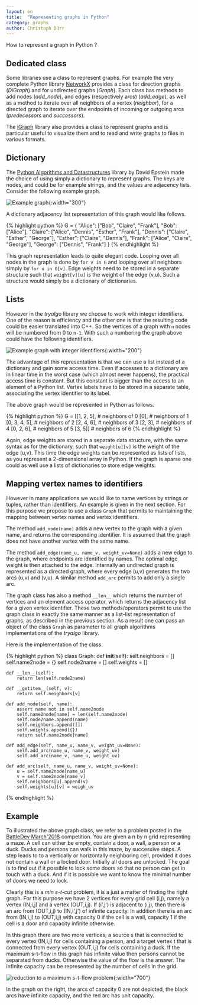 ```yaml
---
layout: en
title:  "Representing graphs in Python"
category: graphs
author: Christoph Dürr
---
```


How to represent a graph in Python ?

## Dedicated class

Some libraries use a class to represent graphs. For example the very complete Python library [NetworkX](https://networkx.github.io/documentation/networkx-1.10/overview.html) provides a class for direction graphs (*DiGraph*) and for undirected graphs (*Graph*). Each class has methods to add nodes (*add_node*), and edges (respectively arcs) (*add_edge*), as well as a method to iterate over all neighbors of a vertex (*neighbor*), for a directed graph to iterate over the endpoints of incoming or outgoing arcs (*predecessors* and *successors*).

The [iGraph](http://igraph.org/python/) library also provides a class to represent graphs and is particular useful to visualize them and to read and write graphs to files in various formats.

## Dictionary

The [Python Algorithms and Datastructures](https://www.ics.uci.edu/~eppstein/PADS/) library by David Epstein made the choice of using simply a dictionary to represent graphs.  The keys are nodes, and could be for example strings, and the values are adjacency lists.
Consider the following example graph.

![]({{site.images}}graph__model_names.svg "Example graph" ){:width="300"}

A dictionary adjacency list representation of this graph would like follows.

{% highlight python %}
G = { "Alice":  ["Bob", "Claire", "Frank"],
      "Bob":    ["Alice"],
      "Claire": ["Alice", "Dennis", "Esther", "Frank"],
      "Dennis": ["Claire", "Esther", "George"],
      "Esther": ["Claire", "Dennis"],
      "Frank":  ["Alice", "Claire", "George"],
      "George": ["Dennis", "Frank"]
    }
{% endhighlight %}

This graph representation leads to quite elegant code. Looping over all nodes in the graph is done by `for v in G`  and looping over all neighbors simply by `for u in G[v]`.  Edge weights need to be stored in a separate structure such that `weight[v][u]` is the weight of the edge (v,u). Such a structure would simply be a dictionary of dictionaries.

## Lists

However in the *tryalgo* library we choose to work with integer identifiers. One of the reason is efficiency and the other one is that the resulting code could be easier translated into C++.
 So the vertices of a graph with `n` nodes will be numbered from 0 to `n-1`.  With such a numbering the graph above could have the following identifiers.

![]({{site.images}}graph__model_id.svg "Example graph with integer identifiers" ){:width="200"}

The advantage of this representation is that we can use a list instead of a dictionary and gain some access time. Even if accesses to a dictionary are in linear time in the worst case (which almost never happens), the practical access time is constant. But this constant is bigger than the access to an element of a Python list. Vertex labels have to be stored in a separate table, associating the vertex identifier to its label.

The above graph would be represented in Python as follows.

{% highlight python %}
G = [[1, 2, 5],     # neighbors of 0
     [0],           # neighbors of 1
     [0, 3, 4, 5],  # neighbors of 2
     [2, 4, 6],     # neighbors of 3
     [2, 3],        # neighbors of 4
     [0, 2, 6],     # neighbors of 5
     [3, 5]]        # neighbors of 6
{% endhighlight %}

Again, edge weights are stored in a separate data structure, with the same syntax as for the dictionary, such that `weight[u][v]` is the weight of the edge (u,v).  This time the edge weights can be represented as lists of lists, as you represent a 2-dimensional array in Python. If the graph is sparse one could as well use a lists of dictionaries to store edge weights.

## Mapping vertex names to identifiers

However in many applications we would like to name vertices by strings or tuples, rather than identifiers. An example is given in the next section.  For this purpose we propose to use a class `Graph` that permits to maintaining the mapping between vertex names and vertex identifiers.

The method `add_node(name)` adds a new vertex to the graph with a given name, and returns the corresponding identifier.  It is assumed that the graph does not have another vertex with the same name.

The method `add_edge(name_u, name_v, weight_uv=None)` adds a new edge to the graph, where endpoints are identified by names.
The optimal edge weight is then attached to the edge.  Internally an undirected graph is represented as a directed graph, where every edge (u,v) generates the two arcs (u,v) and (v,u).  A similar method `add_arc` permits to add only a single arc.

The graph class has also a method `__len__` which returns the number of vertices and an element access operator, which returns the adjacency list for a given vertex identifier. These two methods/operators permit to use the graph class in exactly the same manner as a list-list representation of graphs, as described in the previous section. As a result one can pass an object of the class `Graph` as parameter to all graph algorithms implementations of the *tryalgo* library.

Here is the implementation of the class.

{% highlight python %}
class Graph:
    def __init__(self):
        self.neighbors = []
        self.name2node = {}
        self.node2name = []
        self.weights = []

    def __len__(self):
        return len(self.node2name)

    def __getitem__(self, v):
        return self.neighbors[v]

    def add_node(self, name):
        assert name not in self.name2node
        self.name2node[name] = len(self.name2node)
        self.node2name.append(name)
        self.neighbors.append([])
        self.weights.append({})
        return self.name2node[name]

    def add_edge(self, name_u, name_v, weight_uv=None):
        self.add_arc(name_u, name_v, weight_uv)
        self.add_arc(name_v, name_u, weight_uv)

    def add_arc(self, name_u, name_v, weight_uv=None):
        u = self.name2node[name_u]
        v = self.name2node[name_v]
        self.neighbors[u].append(v)
        self.weights[u][v] = weigh_uv
{% endhighlight %}


## Example

To illustrated the above graph class, we refer to a problem posted in the [BattleDev March'2018](https://battledev.blogdumoderateur.com/) competition.  You are given a n by n grid representing a maze. A cell can either be empty, contain a door, a wall, a person or a duck. Ducks and persons can walk in this maze, by successive steps. A step leads to to a vertically or horizontally neighboring cell, provided it does not contain a wall or a locked door.  Initially all doors are unlocked. The goal is to find out if it possible to lock some doors so that no person can get in touch with a duck.  And if it is possible we want to know the minimal number of doors we need to lock.

Clearly this is a *min s-t-cut* problem, it is a just a matter of finding the right graph. For this purpose we have 2 vertices for every grid cell (i,j), namely a vertex (IN,i,j) and a vertex (OUT,i,j). If (i',j') is adjacent to (i,j), then there is an arc from (OUT,i,j) to (IN,i',j') of infinite capacity.  In addition there is an arc from (IN,i,j) to (OUT,i,j) with capacity 0 if the cell is a wall, capacity 1 if the cell is a door and capacity infinite otherwise.

In this graph there are two more vertices, a source s that is connected to every vertex (IN,i,j) for cells containing a person, and a target vertex t that is connected from every vertex (OUT,i,j) for cells containing a duck. If the maximum s-t-flow in this graph has infinite value then  persons cannot be separated from  ducks.  Otherwise the value of the flow is the answer.  The infinite capacity can be represented by  the number of cells in the grid.


![]({{site.images}}battledev2018_flow.svg "reduction to a maximum s-t-flow problem" ){:width="700"}

In the graph on the right, the arcs of capacity 0 are not depicted, the black arcs have infinite capacity, and the red arc has unit capacity.

